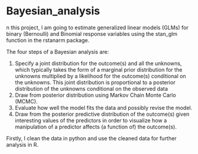 # Bayesian_analysis

n this project, I am going to estimate generalized linear models (GLMs) for binary (Bernoulli) and Binomial response variables using the stan_glm function in the rstanarm package.

The four steps of a Bayesian analysis are:

1) Specify a joint distribution for the outcome(s) and all the unknowns, which typically takes the form of a marginal prior distribution for the unknowns multiplied by a likelihood for the outcome(s) conditional on the unknowns. This joint distribution is proportional to a posterior distribution of the unknowns conditional on the observed data
2) Draw from posterior distribution using Markov Chain Monte Carlo (MCMC).
3) Evaluate how well the model fits the data and possibly revise the model.
4) Draw from the posterior predictive distribution of the outcome(s) given interesting values of the predictors in order to visualize how a manipulation of a predictor affects (a function of) the outcome(s).

Firstly, I clean the data in python and use the cleaned data for further analysis in R. 
